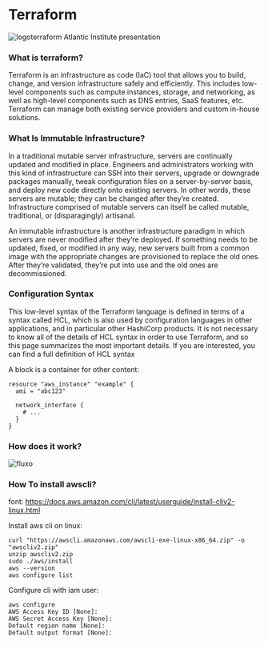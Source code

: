 # Terraform
![logoterraform](https://4matt.com.br/wp-content/uploads/2020/09/TerraForm-Logo-2.png)
Atlantic Institute presentation

### What is terraform?

Terraform is an infrastructure as code (IaC) tool that allows you to build, change, and version infrastructure safely and efficiently. This includes low-level components such as compute instances, storage, and networking, as well as high-level components such as DNS entries, SaaS features, etc. Terraform can manage both existing service providers and custom in-house solutions.

### What Is Immutable Infrastructure?

In a traditional mutable server infrastructure, servers are continually updated and modified in place. Engineers and administrators working with this kind of infrastructure can SSH into their servers, upgrade or downgrade packages manually, tweak configuration files on a server-by-server basis, and deploy new code directly onto existing servers. In other words, these servers are mutable; they can be changed after they’re created. Infrastructure comprised of mutable servers can itself be called mutable, traditional, or (disparagingly) artisanal.

An immutable infrastructure is another infrastructure paradigm in which servers are never modified after they’re deployed. If something needs to be updated, fixed, or modified in any way, new servers built from a common image with the appropriate changes are provisioned to replace the old ones. After they’re validated, they’re put into use and the old ones are decommissioned.

### Configuration Syntax

This low-level syntax of the Terraform language is defined in terms of a syntax called HCL, which is also used by configuration languages in other applications, and in particular other HashiCorp products. It is not necessary to know all of the details of HCL syntax in order to use Terraform, and so this page summarizes the most important details. If you are interested, you can find a full definition of HCL syntax

A block is a container for other content:

```
resource "aws_instance" "example" {
  ami = "abc123"

  network_interface {
    # ...
  }
}
```

### How does it work?

![fluxo](https://drek4537l1klr.cloudfront.net/winkler/v-8/Figures/02_10.png)

### How To install awscli?

font: https://docs.aws.amazon.com/cli/latest/userguide/install-cliv2-linux.html

Install aws cli on linux:

```
curl "https://awscli.amazonaws.com/awscli-exe-linux-x86_64.zip" -o "awscliv2.zip"
unzip awscliv2.zip
sudo ./aws/install
aws --version
aws configure list
```
Configure cli with iam user:

```
aws configure
AWS Access Key ID [None]: 
AWS Secret Access Key [None]: 
Default region name [None]: 
Default output format [None]: 
```
